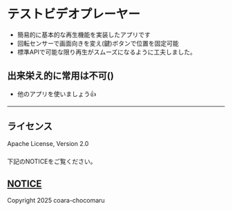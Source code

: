 # テストビデオプレーヤー
- 簡易的に基本的な再生機能を実装したアプリです
- 回転センサーで画面向きを変え(鍵)ボタンで位置を固定可能
- 標準APIで可能な限り再生がスムーズになるように工夫しました。
## 出来栄え的に常用は不可()  
- 他のアプリを使いましょう👍
---
## ライセンス
Apache License, Version 2.0
###
下記のNOTICEをご覧ください。
#####
[NOTICE](./NOTICE.md)
---
Copyright 2025 coara-chocomaru

